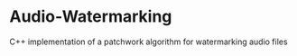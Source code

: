 Audio-Watermarking
==================

C++ implementation of a patchwork algorithm for watermarking audio files